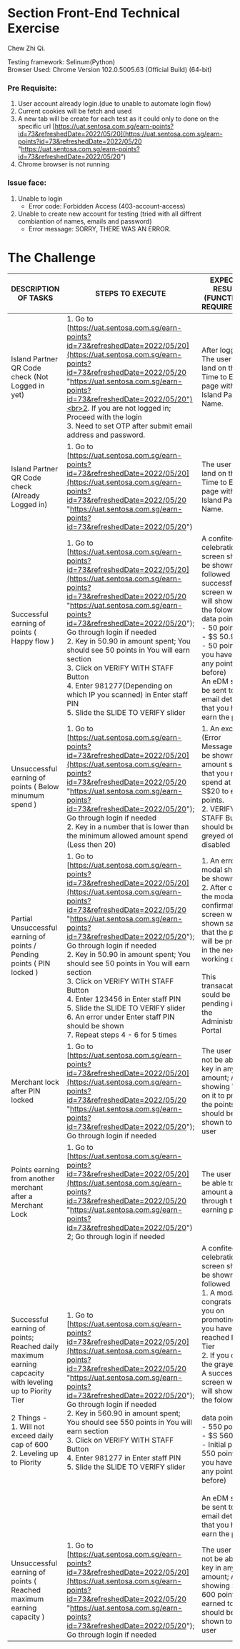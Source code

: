 # Section Front-End Technical Exercise

Chew Zhi Qi. 

Testing framework: Selinum(Python)<br>
Browser Used: Chrome Version 102.0.5005.63 (Official Build) (64-bit)

### Pre Requisite: 
 1. User account already login.(due to unable to automate login flow)
 2. Current cookies will be fetch and used  
 3. A new tab will be create for each test as it could only to done on the specific url [https://uat.sentosa.com.sg/earn-points?id=73&refreshedDate=2022/05/20](https://uat.sentosa.com.sg/earn-points?id=73&refreshedDate=2022/05/20 "https://uat.sentosa.com.sg/earn-points?id=73&refreshedDate=2022/05/20")
 4. Chrome browser is not running 
### Issue face:
 1. Unable to login 
	 - Error code: Forbidden Access (403-account-access)
 2. Unable to create new account for testing (tried with all diffrent combiantion of names, emails and password)
	 -  Error message: SORRY, THERE WAS AN ERROR.

# The Challenge
| DESCRIPTION OF TASKS |STEPS TO EXECUTE  | EXPECTED RESULTS (FUNCTIONAL REQUIREMENT)|Task fullfillment|
|--|--|--|--|
| Island Partner QR Code check (Not Logged in yet) | 1. Go to [https://uat.sentosa.com.sg/earn-points?id=73&refreshedDate=2022/05/20](https://uat.sentosa.com.sg/earn-points?id=73&refreshedDate=2022/05/20 "https://uat.sentosa.com.sg/earn-points?id=73&refreshedDate=2022/05/20")<br>2. If you are not logged in; Proceed with the login <br> 3. Need to set OTP after submit email address and password.|After logging in;<br>The user should land on the Time to Enjoy page with the Island Partner Name. | No.<br> Automating email and get otp will be a super long flow if email is not logged-in need more time|
|Island Partner QR Code check (Already Logged in)|1. Go to [https://uat.sentosa.com.sg/earn-points?id=73&refreshedDate=2022/05/20](https://uat.sentosa.com.sg/earn-points?id=73&refreshedDate=2022/05/20 "https://uat.sentosa.com.sg/earn-points?id=73&refreshedDate=2022/05/20")|The user should land on the Time to Enjoy page with the Island Partner Name.|Yes|
|Successful earning of points ( Happy flow )|1. Go to [https://uat.sentosa.com.sg/earn-points?id=73&refreshedDate=2022/05/20](https://uat.sentosa.com.sg/earn-points?id=73&refreshedDate=2022/05/20 "https://uat.sentosa.com.sg/earn-points?id=73&refreshedDate=2022/05/20"); Go through login if needed <br> 2. Key in 50.90 in amount spent; You should see 50 points in You will earn section  <br>3. Click on VERIFY WITH STAFF Button  <br>4. Enter 981277(Depending on which IP you scanned) in Enter staff PIN  <br> 5. Slide the SLIDE TO VERIFY slider|A confitee celebration screen should be shown followed by a successful screen where it will show case the folowing <br> data points:  <br>- 50 points  <br>- $S 50.90  <br>- 50 points (If you have earn any points before) <br> An eDM should be sent to you email detailing that you have earn the points.|Yes|
|Unsuccessful earning of points ( Below minumum spend )|1. Go to [https://uat.sentosa.com.sg/earn-points?id=73&refreshedDate=2022/05/20](https://uat.sentosa.com.sg/earn-points?id=73&refreshedDate=2022/05/20 "https://uat.sentosa.com.sg/earn-points?id=73&refreshedDate=2022/05/20"); Go through login if needed <br> 2. Key in a number that is lower than the minimum allowed amount spend (Less then 20)|1. An exception (Error Message) will be shown under amount spend that you need to spend at least S$20 to earn points. <br> 2. VERIFY WITH STAFF Button should be greyed off and disabled|Yes|
|Partial Unsuccessful earning of points / Pending points ( PIN locked )|1. Go to [https://uat.sentosa.com.sg/earn-points?id=73&refreshedDate=2022/05/20](https://uat.sentosa.com.sg/earn-points?id=73&refreshedDate=2022/05/20 "https://uat.sentosa.com.sg/earn-points?id=73&refreshedDate=2022/05/20"); Go through login if needed  <br>2. Key in 50.90 in amount spent; You should see 50 points in You will earn section  <br>3. Click on VERIFY WITH STAFF Button  <br>4. Enter 123456 in Enter staff PIN  <br>5. Slide the SLIDE TO VERIFY slider  <br>6. An error under Enter staff PIN should be shown  <br>7. Repeat steps 4 - 6 for 5 times|1. An error modal should be shown <br> 2. After clearing the modal; A confirmation screen will be shown saying that the points will be process in the next 3 working days <br><br>This transacation sould be set to pending inside the Administrative Portal|Yes|
|Merchant lock after PIN locked|1. Go to [https://uat.sentosa.com.sg/earn-points?id=73&refreshedDate=2022/05/20](https://uat.sentosa.com.sg/earn-points?id=73&refreshedDate=2022/05/20 "https://uat.sentosa.com.sg/earn-points?id=73&refreshedDate=2022/05/20"); Go through login if needed|The user should not be able to key in any amount; A page showing We're on it to process the points should be shown to the user|Yes|
|Points earning from another merchant after a Merchant Lock|1. Go to [https://uat.sentosa.com.sg/earn-points?id=73&refreshedDate=2022/05/20](https://uat.sentosa.com.sg/earn-points?id=73&refreshedDate=2022/05/20 "https://uat.sentosa.com.sg/earn-points?id=73&refreshedDate=2022/05/20") <br> 2; Go through login if needed|The user should be able to key in amount and go through the earning process|Yes(unable to check)|
|Successful earning of points;  <br>Reached daily maximum earning capcacity with leveling up to Piority Tier <br><br>2 Things -<br>  1. Will not exceed daily cap of 600  <br>2. Leveling up to Piority|1. Go to [https://uat.sentosa.com.sg/earn-points?id=73&refreshedDate=2022/05/20](https://uat.sentosa.com.sg/earn-points?id=73&refreshedDate=2022/05/20 "https://uat.sentosa.com.sg/earn-points?id=73&refreshedDate=2022/05/20"); Go through login if needed  <br>2. Key in 560.90 in amount spent; You should see 550 points in You will earn section  <br>3. Click on VERIFY WITH STAFF Button  <br>4. Enter 981277 in Enter staff PIN  <br>5. Slide the SLIDE TO VERIFY slider|A confitee celebration screen should be shown followed by:  <br>1. A modal congrats-ing you on promoting that you have reached Piority Tier  <br>2. If you click the grayed area, A successful screen where it will show case the folowing<br><br>data points:  <br>- 550 points  <br>- $S 560  <br>- Initial points + 550 points (If you have earn any points before) <br><br>An eDM should be sent to you email detailing that you have earn the points.|Yes(unable to check)|
|Unsuccessful earning of points ( Reached maximum earning capacity )|1. Go to [https://uat.sentosa.com.sg/earn-points?id=73&refreshedDate=2022/05/20](https://uat.sentosa.com.sg/earn-points?id=73&refreshedDate=2022/05/20 "https://uat.sentosa.com.sg/earn-points?id=73&refreshedDate=2022/05/20"); Go through login if needed|The user should not be able to key in any amount; A page showing Sweet! 600 points earned today should be shown to the user|Yes(unable to check)|
